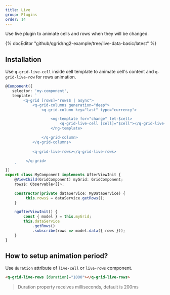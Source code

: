 ```yaml
---
title: Live
group: Plugins
order: 14
---
```


Use live plugin to animate cells and rows when they will be changed.


{% docEditor "github/qgrid/ng2-example/tree/live-data-basic/latest" %}

## Installation

Use `q-grid-live-cell` inside cell template to animate cell's content and `q-grid-live-row` for rows animation.

```typescript
@Component({
   selector: 'my-component',
   template: `
        <q-grid [rows]="rows$ | async">
	        <q-grid-columns generation="deep">
				<q-grid-column key="last" type="currency">

			        <ng-template for="change" let-$cell>
						<q-grid-live-cell [cell]="$cell"></q-grid-live-cell>
					</ng-template>

		        </q-grid-column>
			</q-grid-columns>
			
			<q-grid-live-rows></q-grid-live-rows>

         </q-grid>
    `
})
export class MyComponent implements AfterViewInit {
	@ViewChild(GridComponent) myGrid: GridComponent;
	rows$: Observable<[]>;

	constructor(private dataService: MyDataService) {
		 this.rows$ = dataService.getRows();
	}

	ngAfterViewInit() {
		const { model } = this.myGrid;
		this.dataService
			.getRows()
			.subscribe(rows => model.data({ rows }));
	}
}
```

## How to setup animation period?

Use `duration` attribute of `live-cell` or `live-rows` component.

```html
<q-grid-live-rows [duration]="1000"></q-grid-live-rows>
```

> Duration property receives milliseconds, default is 200ms
